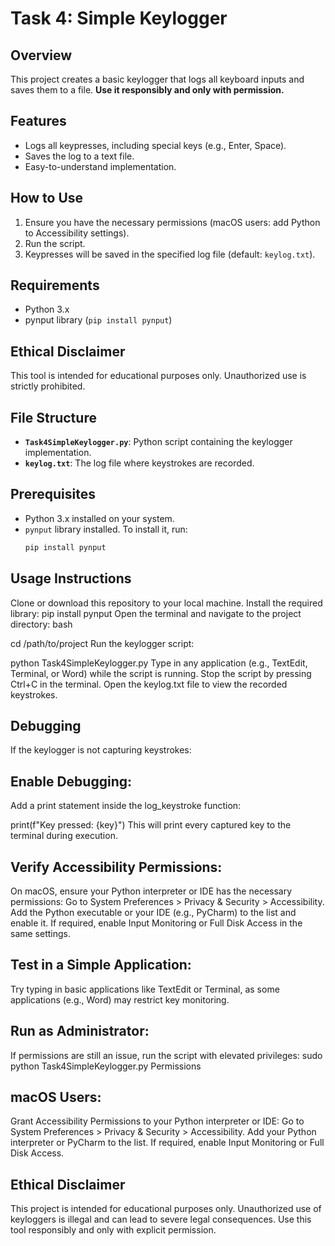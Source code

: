 # Task 4: Simple Keylogger

## Overview
This project creates a basic keylogger that logs all keyboard inputs and saves them to a file. **Use it responsibly and only with permission.**

## Features
- Logs all keypresses, including special keys (e.g., Enter, Space).
- Saves the log to a text file.
- Easy-to-understand implementation.

## How to Use
1. Ensure you have the necessary permissions (macOS users: add Python to Accessibility settings).
2. Run the script.
3. Keypresses will be saved in the specified log file (default: `keylog.txt`).

## Requirements
- Python 3.x
- pynput library (`pip install pynput`)

## Ethical Disclaimer
This tool is intended for educational purposes only. Unauthorized use is strictly prohibited.

## File Structure
- **`Task4SimpleKeylogger.py`**: Python script containing the keylogger implementation.
- **`keylog.txt`**: The log file where keystrokes are recorded.

## Prerequisites
- Python 3.x installed on your system.
- `pynput` library installed. To install it, run:
  ```bash
  pip install pynput
## Usage Instructions
Clone or download this repository to your local machine.
Install the required library:
pip install pynput
Open the terminal and navigate to the project directory:
bash

cd /path/to/project
Run the keylogger script:

python Task4SimpleKeylogger.py
Type in any application (e.g., TextEdit, Terminal, or Word) while the script is running.
Stop the script by pressing Ctrl+C in the terminal.
Open the keylog.txt file to view the recorded keystrokes.
## Debugging
If the keylogger is not capturing keystrokes:

## Enable Debugging:

Add a print statement inside the log_keystroke function:

print(f"Key pressed: {key}")
This will print every captured key to the terminal during execution.

## Verify Accessibility Permissions:

On macOS, ensure your Python interpreter or IDE has the necessary permissions:
Go to System Preferences > Privacy & Security > Accessibility.
Add the Python executable or your IDE (e.g., PyCharm) to the list and enable it.
If required, enable Input Monitoring or Full Disk Access in the same settings.

## Test in a Simple Application:

Try typing in basic applications like TextEdit or Terminal, as some applications (e.g., Word) may restrict key monitoring.

## Run as Administrator:

If permissions are still an issue, run the script with elevated privileges:
sudo python Task4SimpleKeylogger.py
Permissions
## macOS Users:
Grant Accessibility Permissions to your Python interpreter or IDE:
Go to System Preferences > Privacy & Security > Accessibility.
Add your Python interpreter or PyCharm to the list.
If required, enable Input Monitoring or Full Disk Access.
## Ethical Disclaimer
This project is intended for educational purposes only. Unauthorized use of keyloggers is illegal and can lead to severe legal consequences. Use this tool responsibly and only with explicit permission.
